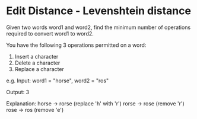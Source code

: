 # Edit Distance - Levenshtein distance
Given two words word1 and word2, find the minimum number of operations required to convert word1 to word2.

You have the following 3 operations permitted on a word:

1. Insert a character
2. Delete a character
3. Replace a character

e.g.
Input: word1 = "horse", word2 = "ros"

Output: 3

Explanation: 
horse -> rorse (replace 'h' with 'r')
rorse -> rose (remove 'r')
rose -> ros (remove 'e')
